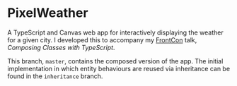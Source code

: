 # PixelWeather

A TypeScript and Canvas web app for interactively displaying the weather for a given city. I developed this to accompany my [FrontCon](https://frontcon.lv/) talk, _Composing Classes with TypeScript_.

This branch, `master`, contains the composed version of the app. The initial implementation in which entity behaviours are reused via inheritance can be found in the `inheritance` branch.
